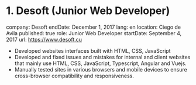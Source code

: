 # 1. Desoft (Junior Web Developer)

company: Desoft
endDate: December 1, 2017
lang: en
location: Ciego de Avila
published: true
role: Junior Web Developer
startDate: September 4, 2017
url: https://www.desoft.cu

- Developed websites interfaces built with HTML, CSS, JavaScript
- Developed and fixed issues and mistakes for internal and client websites that mainly use HTML, CSS, JavaScript, Typescript, Angular and Vuejs.
- Manually tested sites in various browsers and mobile devices to ensure cross-browser compatibility and responsiveness.